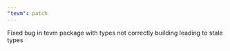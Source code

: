 ```yaml
---
"tevm": patch
---
```


Fixed bug in tevm package with types not correctly building leading to stale types
